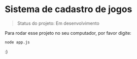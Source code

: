 <h1>Sistema de cadastro de jogos</h1>

>Status do projeto: Em desenvolvimento

Para rodar esse projeto no seu computador, por favor digite:

```
node app.js
```
:)